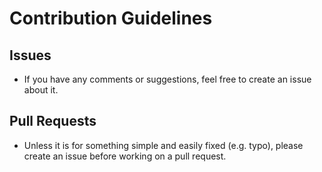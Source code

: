 Contribution Guidelines
=======================

Issues
------
- If you have any comments or suggestions, feel free to create an issue about it.

Pull Requests
-------------
- Unless it is for something simple and easily fixed (e.g. typo), please create an issue before working on a pull request.
